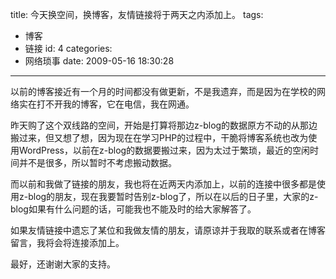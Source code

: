 title: 今天换空间，换博客，友情链接将于两天之内添加上。
tags:
  - 博客
  - 链接
id: 4
categories:
  - 网络琐事
date: 2009-05-16 18:30:28
---

以前的博客接近有一个月的时间都没有做更新，不是我遗弃，而是因为在学校的网络实在打不开我的博客，它在电信，我在网通。

昨天购了这个双线路的空间，开始是打算将那边z-blog的数据原方不动的从那边搬过来，但又想了想，因为现在在学习PHP的过程中，干脆将博客系统也改为使用WordPress，以前在z-blog的数据要搬过来，因为太过于繁琐，最近的空闲时间并不是很多，所以暂时不考虑搬动数据。

而以前和我做了链接的朋友，我也将在近两天内添加上，以前的连接中很多都是使用z-blog的朋友，现在我要暂时告别z-blog了，所以在以后的日子里，大家的z-blog如果有什么问题的话，可能我也不能及时的给大家解答了。

如果友情链接中遗忘了某位和我做友情的朋友，请原谅并于我取的联系或者在博客留言，我将会将连接添加上。

最好，还谢谢大家的支持。